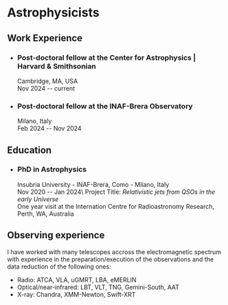 # Astrophysicists

## Work Experience
- ### Post-doctoral fellow at the Center for Astrophysics | Harvard & Smithsonian
  Cambridge, MA, USA\
  Nov 2024 -- current
- ### Post-doctoral fellow at the INAF-Brera Observatory
  Milano, Italy\
  Feb 2024 -- Nov 2024

## Education
- ### PhD in Astrophysics
  Insubria University - INAF-Brera, Como - Milano, Italy\
  Nov 2020 -- Jan 2024\\
  Project Title: *Relativistic jets from QSOs in the early Universe*\
  One year visit at the Internation Centre for Radioastronomy Research, Perth, WA, Australia

## Observing experience
I have worked with many telescopes accross the electromagnetic spectrum with experience in the preparation/execution of the observations and the data reduction of the following ones:
- Radio: ATCA, VLA, uGMRT, LBA, eMERLIN
- Optical/near-infrared: LBT, VLT, TNG, Gemini-South, AAT
- X-ray: Chandra, XMM-Newton, Swift-XRT
